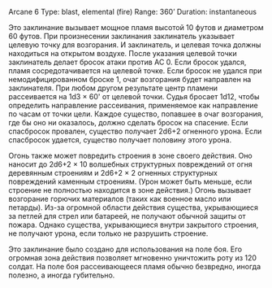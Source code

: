 Arcane 6
Type: blast, elemental (fire)
Range: 360’
Duration: instantaneous

Это заклинание вызывает мощное пламя высотой 10 футов и диаметром 60 футов. При произнесении заклинания заклинатель указывает целевую точку для возгорания. И заклинатель, и целевая точка должны находиться на открытом воздухе. После указания целевой точки заклинатель делает бросок атаки против AC 0. Если бросок удался, пламя сосредотачивается на целевой точке. Если бросок не удался при немодифицированном броске 1, очаг возгорания будет направлен на заклинателя. При любом другом результате центр пламени рассеивается на 1d3 × 60' от целевой точки. Судья бросает 1d12, чтобы определить направление рассеивания, применяемое как направление по часам от точки цели. Каждое существо, попавшее в очаг возгорания, где бы оно ни оказалось, должно сделать бросок на спасение. Если спасбросок провален, существо получает 2d6+2 огненного урона. Если спасбросок удается, существо получает половину этого урона.

Огонь также может повредить строения в зоне своего действия. Оно наносит до 2d6+2 × 10 волшебных структурных повреждений от огня деревянным строениям и 2d6+2 × 2 огненных структурных повреждений каменным строениям. (Урон может быть меньше, если строение не полностью находится в зоне действия.) Огонь вызывает возгорание горючих материалов (таких как военное масло или петарды). Из-за огромной области действия существа, укрывающиеся за петлей для стрел или батареей, не получают обычной защиты от пожара. Однако существа, укрывающиеся внутри закрытого строения, не получают урона, если только не разрушить строение.

Это заклинание было создано для использования на поле боя. Его огромная зона действия позволяет мгновенно уничтожить роту из 120 солдат. На поле боя рассеивающееся пламя обычно безвредно, иногда полезно, а иногда губительно.

